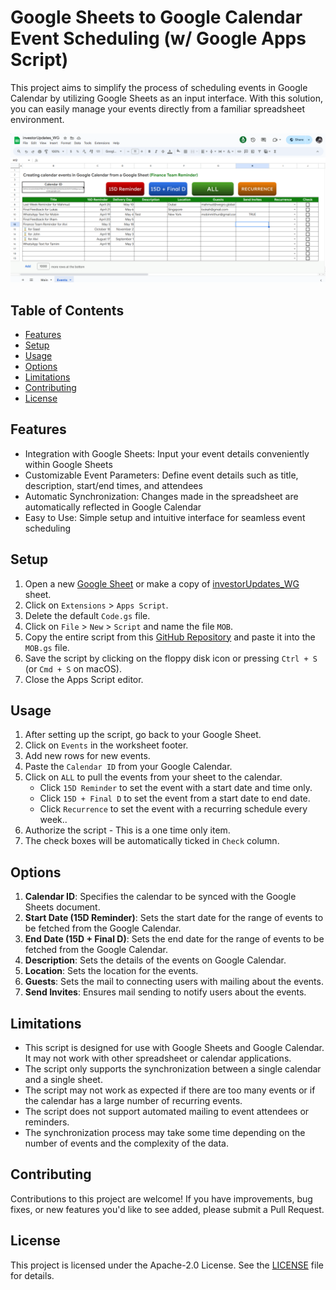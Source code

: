 # Google Sheets to Google Calendar Event Scheduling (w/ Google Apps Script)

This project aims to simplify the process of scheduling events in Google Calendar by utilizing Google Sheets as an input interface. With this solution, you can easily manage your events directly from a familiar spreadsheet environment.

<img src="images/events.png" alt="Event Scheduling Sheet">

## Table of Contents

- [Features](#features)
- [Setup](#setup)
- [Usage](#usage)
- [Options](#options)
- [Limitations](#limitations)
- [Contributing](#contributing)
- [License](#license)

## Features

- Integration with Google Sheets: Input your event details conveniently within Google Sheets
- Customizable Event Parameters: Define event details such as title, description, start/end times, and attendees
- Automatic Synchronization: Changes made in the spreadsheet are automatically reflected in Google Calendar
- Easy to Use: Simple setup and intuitive interface for seamless event scheduling

## Setup

1. Open a new [Google Sheet](https://sheets.google.com) or make a copy of [investorUpdates_WG](https://docs.google.com/spreadsheets/d/1GJ3o32q4cvaWIahB7Qqvqh1qXuu1NgZffxmR5Dyg0Qw/edit?usp=drive_link) sheet.
2. Click on `Extensions` > `Apps Script`.
3. Delete the default `Code.gs` file.
4. Click on `File` > `New` > `Script` and name the file `MOB`.
5. Copy the entire script from this [GitHub Repository](https://github.com/MobinMithun/GoogleSheets_EventScheduling_JS/blob/main/apps_script.gs) and paste it into the `MOB.gs` file.
6. Save the script by clicking on the floppy disk icon or pressing `Ctrl + S` (or `Cmd + S` on macOS).
7. Close the Apps Script editor.

## Usage

1. After setting up the script, go back to your Google Sheet.
2. Click on `Events` in the worksheet footer.
3. Add new rows for new events.
4. Paste the `Calendar ID` from your Google Calendar.
5. Click on `ALL` to pull the events from your sheet to the calendar.
   - Click `15D Reminder` to set the event with a start date and time only.
   - Click `15D + Final D` to set the event from a start date to end date.
   - Click `Recurrence` to set the event with a recurring schedule every week..
6. Authorize the script - This is a one time only item.
7. The check boxes will be automatically ticked in `Check` column.

## Options

1. **Calendar ID**: Specifies the calendar to be synced with the Google Sheets document. 
2. **Start Date (15D Reminder)**: Sets the start date for the range of events to be fetched from the Google Calendar. 
3. **End Date (15D + Final D)**: Sets the end date for the range of events to be fetched from the Google Calendar. 
4. **Description**: Sets the details of the events on Google Calendar.
5. **Location**: Sets the location for the events.
6. **Guests**: Sets the mail to connecting users with mailing about the events.
7. **Send Invites**: Ensures mail sending to notify users about the events.

## Limitations

- This script is designed for use with Google Sheets and Google Calendar. It may not work with other spreadsheet or calendar applications.
- The script only supports the synchronization between a single calendar and a single sheet.
- The script may not work as expected if there are too many events or if the calendar has a large number of recurring events.
- The script does not support automated mailing to event attendees or reminders.
- The synchronization process may take some time depending on the number of events and the complexity of the data.

## Contributing

Contributions to this project are welcome! If you have improvements, bug fixes, or new features you'd like to see added, please submit a Pull Request.

## License

This project is licensed under the Apache-2.0 License. See the [LICENSE](https://github.com/MobinMithun/GoogleSheets_EventScheduling_JS/blob/main/LICENSE) file for details.



